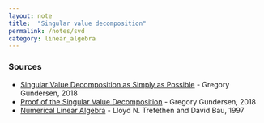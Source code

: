 ```yaml
---
layout: note
title:  "Singular value decomposition"
permalink: /notes/svd
category: linear_algebra
---
```


### Sources

- [Singular Value Decomposition as Simply as Possible](https://gregorygundersen.com/blog/2018/12/10/svd/) - Gregory Gundersen, 2018
- [Proof of the Singular Value Decomposition](https://gregorygundersen.com/blog/2018/12/20/svd-proof/) - Gregory Gundersen, 2018
- [Numerical Linear Algebra](https://www.stat.uchicago.edu/~lekheng/courses/309/books/Trefethen-Bau.pdf) - Lloyd N. Trefethen and David Bau, 1997
